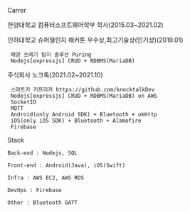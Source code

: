 
 Carrer

 한양대학교 컴퓨터소프트웨어학부 학사(2015.03\~2021.02)
 
    
 
 인하대학교 슈퍼챌린지 해커톤 우수상,최고기술상(인기상)(2019.01)
 
     해양 쓰레기 탐지 솔루션 Puring
     Nodejs[expressjs] CRUD + RDBMS(MariaDB)
        
 주식회사 노크톡(2021.02\~2021.10)
 
     스마트키 키프리카 https://github.com/knocktalkDev
     Nodejs[expressjs] CRUD + RDBMS(MariaDB) on AWS     
     SocketIO     
     MQTT     
     Android(only Android SDK) + Bluetooth + okHttp     
     iOS(only iOS SDK) + Bluetooth + Alamofire     
     Firebase     

Stack


    Back-end : Nodejs, SQL  

    Front-end : Android(Java), iOS(Swift)

    Infra : AWS EC2, AWS RDS

    DevOps : Firebase

    Other : Bluetooth GATT


 
